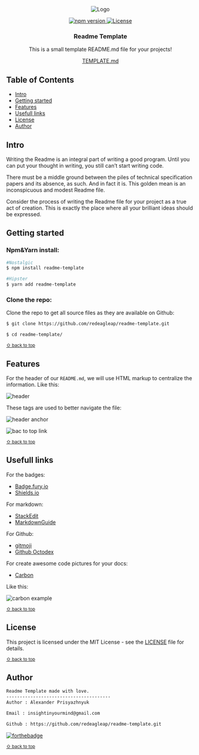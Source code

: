 <p align="center">
  <img src="https://lh3.googleusercontent.com/A0AmC31SEcpE9MtvQTo4DwXGTyGmvVsM5YL_QAk75uc1m0CvwsS7ovgifCFJXjFEJWNAb8DqIJY" alt="Logo">
</p>
<p align="center">
  <a href="https://badge.fury.io/js/readme-template">
  <img src="https://badge.fury.io/js/readme-template.svg" alt="npm version">
  </a>
  <a href="https://github.com/redeagleap/readme-template/blob/master/LICENSE">
  <img src="https://img.shields.io/github/license/mashape/apistatus.svg" alt="License">
  </a>
</p>
<p align="center">
	<h3 align="center">Readme Template</h3>
	<p align="center">
    This is a small template README.md file for your projects!
  </p>
  <p align="center"><a href="https://github.com/redeagleap/readme-template/blob/master/TEMPLATE.md">TEMPLATE.md</a></p>
</p>

<!-- Used for the "back to top" links within the document -->
<div id="contents"></div>

## Table of Contents

- [Intro](#intro)
- [Getting started](#getting-started)
- [Features](#features)
- [Usefull links](#usefull-links)
- [License](#license)
- [Author](#author)

## Intro

Writing the Readme is an integral part of writing a good program. Until you can put your thought in writing, you still can’t start writing code.

There must be a middle ground between the piles of technical specification papers and its absence, as such. And in fact it is. This golden mean is an inconspicuous and modest Readme file.

Consider the process of writing the Readme file for your project as a true act of creation. This is exactly the place where all your brilliant ideas should be expressed.

## Getting started

### Npm&Yarn install:

```bash
#Nostalgic
$ npm install readme-template

#Hipster
$ yarn add readme-template
```

### Clone the repo:

Clone the repo to get all source files as they are available on Github:

```bash
$ git clone https://github.com/redeagleap/readme-template.git

$ cd readme-template/
```

<sub>[⇧ back to top](#contents)</sub>

## Features

For the header of our `README.md`, we will use HTML markup to centralize the information. Like this:

<p>
  <img  src="https://lh3.googleusercontent.com/WtfsYwwojrMIQKpuMjhxq3-v37eHvmNsojsiPduxk1tcXhOCadXvupiybEZ-B6TxtAFNoRhdk60" alt="header">
</p>

These tags are used to better navigate the file:

<p>
<img src="https://lh3.googleusercontent.com/kgiU13SEJnltN6-yAjiw38SzGAi5foC_MsEe2FcxJJIi9S0r8_kPPD9MOvGolsHhTaDO4CuCEdc" alt="header anchor">
</p>
<p>
<img  src="https://lh3.googleusercontent.com/UBiwKc1TdUFtS8aeDI61nL-sqydwau2RB-V9V9W4a6m4sEAdDzf4Cnsv9M-gewyoukAOxTMz09o" alt="bac to top link">
</p>

<sub>[⇧ back to top](#contents)</sub>

## Usefull links

For the badges:

- [Badge.fury.io](https://badge.fury.io/)
- [Shields.io](https://shields.io/#/)

For markdown:

- [StackEdit](https://stackedit.io/app#)
- [MarkdownGuide](https://www.markdownguide.org/)

For Github:

- [gitmoji](https://gitmoji.carloscuesta.me/)
- [Github Octodex](https://octodex.github.com/)

For create awesome code pictures for your docs:

- [Carbon](https://carbon.now.sh/)

Like this:

<p>
  <img  src="https://lh3.googleusercontent.com/0FN302Wk4ehBmu02YH4M-Q2YxF8gBnucT0k6Q2BBLiYRxWJdJKpUnm_yy3o4coEnVMjCaFE73ew" alt="carbon example">
</p>

<sub>[⇧ back to top](#contents)</sub>

## License

This project is licensed under the MIT License - see the [LICENSE](LICENSE) file for details.

<sub>[⇧ back to top](#contents)</sub>

## Author

```txt
Readme Template made with love.
---------------------------------------
Author : Alexander Prisyazhnyuk

Email : insightinyourmind@gmail.com

Github : https://github.com/redeagleap/readme-template.git
```

[![forthebadge](https://forthebadge.com/images/badges/built-with-love.svg)](https://forthebadge.com)

<sub>[⇧ back to top](#contents)</sub>
